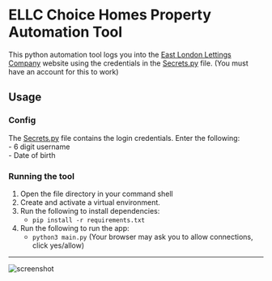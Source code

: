 # ELLC Choice Homes Property Automation Tool

This python automation tool logs you into the [East London Lettings Company](http://www.ellcchoicehomes.org.uk/) website
using the credentials in the [Secrets.py](Secrets.py) file. (You must have an account for this to work)

## Usage

### Config
The [Secrets.py](Secrets.py) file contains the login credentials.
Enter the following:  
    - 6 digit username  
    - Date of birth

### Running the tool
1. Open the file directory in your command shell
2. Create and activate a virtual environment.
2. Run the following to install dependencies:
   - `pip install -r requirements.txt`
3. Run the following to run the app:
   - `python3 main.py`
   (Your browser may ask you to allow connections, click yes/allow)

  
---
  
![screenshot](ellc.gif)